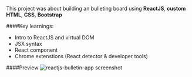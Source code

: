 This project was about building an bulleting board using
**ReactJS**, **custom HTML**, **CSS**, **Bootstrap**

####Key learnings:

- Intro to ReactJS and virtual DOM
- JSX syntax
- React component
- Chrome extenstions (React detector & developer tools)

####Preview
![reactjs-bulletin-app screenshot](https://github.com/maciejk77/...)

